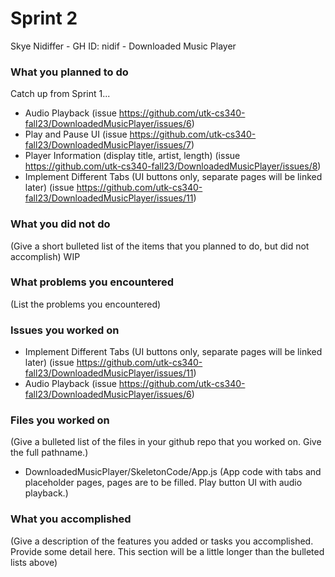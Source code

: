 # Sprint 2

Skye Nidiffer - GH ID: nidif - Downloaded Music Player

### What you planned to do
Catch up from Sprint 1...
- Audio Playback (issue https://github.com/utk-cs340-fall23/DownloadedMusicPlayer/issues/6)
- Play and Pause UI (issue https://github.com/utk-cs340-fall23/DownloadedMusicPlayer/issues/7)
- Player Information (display title, artist, length) (issue https://github.com/utk-cs340-fall23/DownloadedMusicPlayer/issues/8)
- Implement Different Tabs (UI buttons only, separate pages will be linked later) (issue https://github.com/utk-cs340-fall23/DownloadedMusicPlayer/issues/11)

### What you did not do
(Give a short bulleted list of the items that you planned to do, but did not accomplish)
WIP

### What problems you encountered
(List the problems you encountered)

### Issues you worked on
- Implement Different Tabs (UI buttons only, separate pages will be linked later) (issue https://github.com/utk-cs340-fall23/DownloadedMusicPlayer/issues/11)
- Audio Playback (issue https://github.com/utk-cs340-fall23/DownloadedMusicPlayer/issues/6)

### Files you worked on
(Give a bulleted list of the files in your github repo that you worked on. Give the full pathname.)
- DownloadedMusicPlayer/SkeletonCode/App.js (App code with tabs and placeholder pages, pages are to be filled. Play button UI with audio playback.)

### What you accomplished
(Give a description of the features you added or tasks you accomplished. Provide some detail here. This section will be a little longer than the bulleted lists above) 
